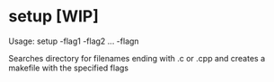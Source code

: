 # setup \[WIP\]
 Usage: setup -flag1 -flag2 ... -flagn
 
 Searches directory for filenames ending with .c or .cpp and creates a makefile with the specified flags
